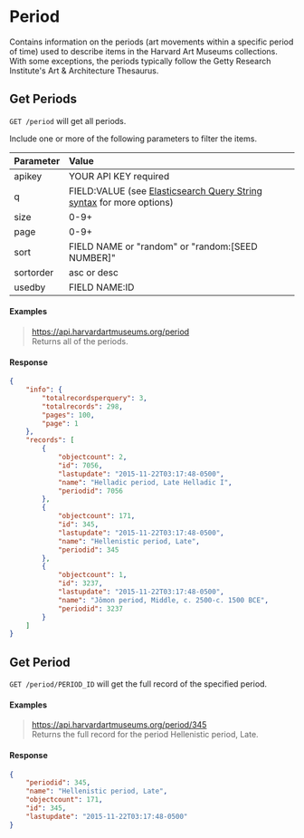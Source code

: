 # Period

Contains information on the periods (art movements within a specific period of time) used to describe items in the Harvard Art Museums collections. With some exceptions, the periods typically follow the Getty Research Institute's Art & Architecture Thesaurus.

## Get Periods

`GET /period` will get all periods.

Include one or more of the following parameters to filter the items.

| Parameter | Value |
| :--------- | :----- |
| apikey | YOUR API KEY required |
| q | FIELD:VALUE (see [Elasticsearch Query String syntax](https://www.elastic.co/guide/en/elasticsearch/reference/7.17/query-dsl-query-string-query.html) for more options) |
| size | 0-9+ |
| page | 0-9+ |
| sort | FIELD NAME or "random" or "random:[SEED NUMBER]" |
| sortorder | asc or desc |
| usedby | FIELD NAME:ID |

#### Examples

> https://api.harvardartmuseums.org/period  
> Returns all of the periods.

#### Response

```json
{
    "info": {
        "totalrecordsperquery": 3,
        "totalrecords": 298,
        "pages": 100,
        "page": 1
    },
    "records": [
        {
            "objectcount": 2,
            "id": 7056,
            "lastupdate": "2015-11-22T03:17:48-0500",
            "name": "Helladic period, Late Helladic I",
            "periodid": 7056
        },
        {
            "objectcount": 171,
            "id": 345,
            "lastupdate": "2015-11-22T03:17:48-0500",
            "name": "Hellenistic period, Late",
            "periodid": 345
        },
        {
            "objectcount": 1,
            "id": 3237,
            "lastupdate": "2015-11-22T03:17:48-0500",
            "name": "Jômon period, Middle, c. 2500-c. 1500 BCE",
            "periodid": 3237
        }
    ]
}
```

## Get Period

`GET /period/PERIOD_ID` will get the full record of the specified period.

#### Examples

> https://api.harvardartmuseums.org/period/345  
> Returns the full record for the period Hellenistic period, Late.  

#### Response

```json
{
    "periodid": 345,
    "name": "Hellenistic period, Late",
    "objectcount": 171,
    "id": 345,
    "lastupdate": "2015-11-22T03:17:48-0500"
}
```
